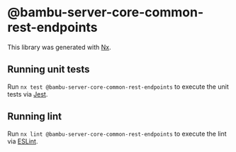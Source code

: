 # @bambu-server-core-common-rest-endpoints

This library was generated with [Nx](https://nx.dev).

## Running unit tests

Run `nx test @bambu-server-core-common-rest-endpoints` to execute the unit tests via [Jest](https://jestjs.io).

## Running lint

Run `nx lint @bambu-server-core-common-rest-endpoints` to execute the lint via [ESLint](https://eslint.org/).
